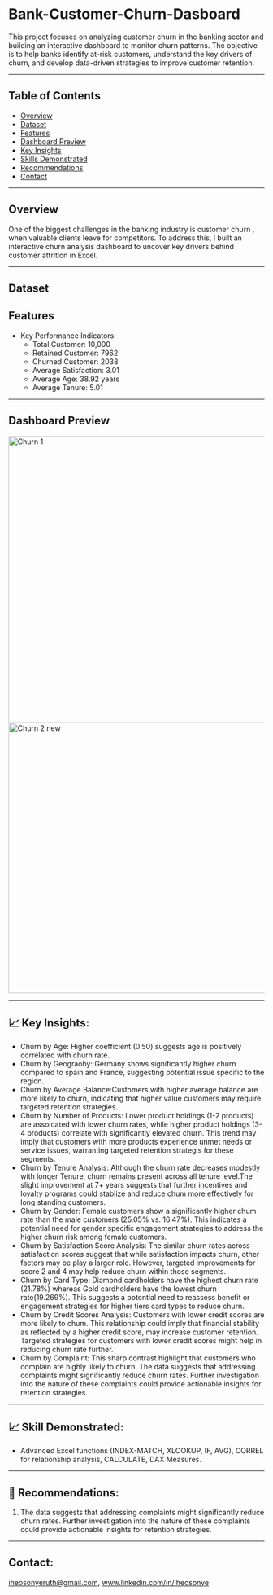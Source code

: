 # Bank-Customer-Churn-Dasboard
This project focuses on analyzing customer churn in the banking sector and building an interactive dashboard to monitor churn patterns. The objective is to help banks identify at-risk customers, understand the key drivers of churn, and develop data-driven strategies to improve customer retention.

---

## Table of Contents
- [Overview](#overview)
- [Dataset](#dataset)
- [Features](#features)
- [Dashboard Preview](#dashboard-preview)
- [Key Insights](#key-insights)
- [Skills Demonstrated](#skills-demonstrated)
- [Recommendations](#recommendations)
- [Contact](#contact)

---

##  Overview
 One of the biggest challenges in the banking industry is customer churn , when valuable clients leave for competitors. To address this, I built an interactive churn analysis dashboard to uncover key drivers behind customer attrition in Excel.

---

## Dataset
##  Features
- Key Performance Indicators:
  - Total Customer: 10,000
  - Retained Customer: 7962 
  - Churned Customer: 2038
  - Average Satisfaction: 3.01
  - Average Age: 38.92 years
  - Average Tenure: 5.01
---

##  Dashboard Preview
<img width="1118" height="563" alt="Churn 1" src="https://github.com/user-attachments/assets/2ff8f9d3-59ce-41c8-9cb7-fe338490a976" />
<img width="1222" height="531" alt="Churn 2 new" src="https://github.com/user-attachments/assets/25b9e2f8-f913-4cfc-8eb3-f67a42862211" />



---

## 📈 Key Insights:
- Churn by Age: Higher coefficient (0.50) suggests age is positively correlated with churn rate. 
 - Churn by Geograohy: Germany shows significantly higher churn compared to spain and France, suggesting potential issue specific to the region.
 - Churn by Average Balance:Customers with higher average balance are more likely to churn, indicating that higher value customers may require targeted retention strategies. 
  - Churn by Number of Products: Lower product holdings (1-2 products) are assoicated with lower churn rates, while higher product holdings (3-4 products) correlate with significantly elevated churn. This trend may imply that customers with more products experience unmet needs or service issues, warranting targeted retention strategis for these segments.
  - Churn by Tenure Analysis: Although the churn rate decreases modestly with longer Tenure, churn remains present across all tenure level.The slight improvement at 7+ years suggests that further incentives and loyalty programs could stablize and reduce chum more effectively for long standing customers.
  - Churn by Gender: Female customers show a significantly higher chum rate than the male customers (25.05% vs. 16.47%). This indicates a potential need for gender specific engagement strategies to address the higher churn risk among female customers. 
  - Churn by Satisfaction Score Analysis: The similar churn rates across satisfaction scores suggest that while satisfaction impacts churn, other factors may be play a larger role. However, targeted improvements for score 2 and 4 may help reduce churn within those segments.
  - Churn by Card Type: Diamond cardholders have the highest churn rate (21.78%) whereas Gold cardholders have the lowest churn rate(19.269%). This suggests a potential need to reassess benefit or engagement strategies for higher tiers card types to reduce churn.
  - Churn by Credit Scores Analysis: Customers with lower credit scores are more likely to chum. This relationship could imply that financial stability as reflected by a higher credit score, may increase customer retention. Targeted strategies for customers with lower credit scores might help in reducing churn rate further.
  - Churn by Complaint: This sharp contrast highlight that customers who complain are highly likely to churn. The data suggests that addressing complaints might significantly reduce churn rates. Further investigation into the nature of these complaints could provide actionable insights for retention strategies.

---

## 📈 Skill Demonstrated:
 -  Advanced Excel functions (INDEX-MATCH, XLOOKUP, IF, AVG), CORREL for relationship analysis, CALCULATE, DAX Measures.
---

## 🔗 Recommendations:
1.  The data suggests that addressing complaints might significantly reduce churn rates. Further investigation into the nature of these complaints could provide actionable insights for retention strategies.
---

## Contact:
iheosonyeruth@gmail.com, www.linkedin.com/in/iheosonye
